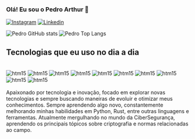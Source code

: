 ### Olá! Eu sou o Pedro Arthur 👋

[![Instagram](https://img.shields.io/badge/Instagram-E4405F?style=for-the-badge&logo=instagram&logoColor=white)](https://www.instagram.com/pedroarthurmelo)
[![Linkedin](https://img.shields.io/badge/LinkedIn-0077B5?style=for-the-badge&logo=linkedin&logoColor=white)](https://www.linkedin.com/in/pedro-arthur-95103a309)

![Pedro GitHub stats](https://github-readme-stats.vercel.app/api?username=pedroarthurmelo&show_icons=true&theme=transparent)
![Pedro Top Langs](https://github-readme-stats.vercel.app/api/top-langs/?username=pedroarthurmelo&layout=compact)


## Tecnologias que eu uso no dia a dia

<div style="display: inline_block"><br/>
<img align="center" alt="htm15" src="https://img.shields.io/badge/Windows-0078D6?style=for-the-badge&logo=windows&logoColor=white">
<img align="center" alt="htm15" src="https://img.shields.io/badge/Ubuntu-E95420?style=for-the-badge&logo=ubuntu&logoColor=white">
<img align="center" alt="htm15" src="https://img.shields.io/badge/Red%20Hat-EE0000?style=for-the-badge&logo=redhat&logoColor=white">
<img align="center" alt="htm15" src="https://img.shields.io/badge/HTML5-E34F26?style=for-the-badge&logo=html5&logoColor=white">
<img align="center" alt="htm15" src="https://img.shields.io/badge/CSS3-1572B6?style=for-the-badge&logo=css3&logoColor=white">
<img align="center" alt="htm15" src="https://img.shields.io/badge/JavaScript-F7DF1E?style=for-the-badge&logo=javascript&logoColor=black">
<img align="center" alt="htm15" src="https://img.shields.io/badge/PHP-777BB4?style=for-the-badge&logo=php&logoColor=white">
<img align="center" alt="htm15" src="https://img.shields.io/badge/Python-14354C?style=for-the-badge&logo=python&logoColor=white">
<img align="center" alt="htm15" src="https://img.shields.io/badge/Rust-000000?style=for-the-badge&logo=rust&logoColor=white">
<img align="center" alt="htm15" src="https://img.shields.io/badge/MySQL-00000F?style=for-the-badge&logo=mysql&logoColor=white">
</div><br/>
Apaixonado por tecnologia e inovação, focado em explorar novas tecnologias e sempre buscando maneiras de evoluir e otimizar meus conhecimentos. Sempre aprendendo algo novo, constantemente melhorando minhas habilidades em Python, Rust, entre outras linguagens e ferramentas. Atualmente mergulhando no mundo da CiberSegurança, aprendendo os principais tópicos sobre criptografia e normas relacionadas ao campo.



